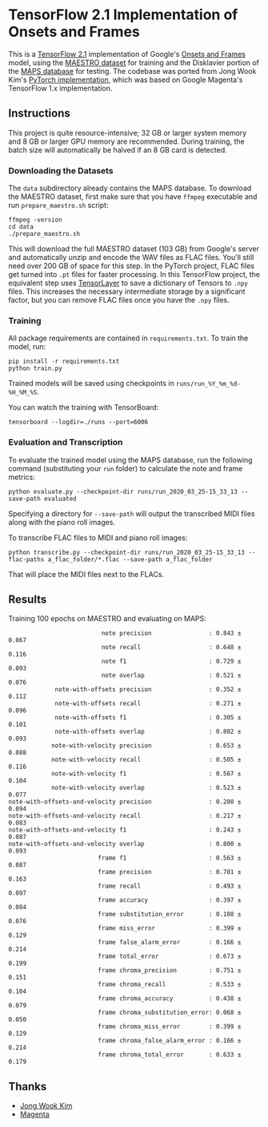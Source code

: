 # TensorFlow 2.1 Implementation of Onsets and Frames

This is a [TensorFlow 2.1](https://www.tensorflow.org/) implementation of Google's [Onsets and Frames](https://magenta.tensorflow.org/onsets-frames) model, using the [MAESTRO dataset](https://magenta.tensorflow.org/datasets/maestro) for training and the Disklavier portion of the [MAPS database](http://www.tsi.telecom-paristech.fr/aao/en/2010/07/08/maps-database-a-piano-database-for-multipitch-estimation-and-automatic-transcription-of-music/) for testing. The codebase was ported from Jong Wook Kim's [PyTorch implementation](https://github.com/jongwook/onsets-and-frames), which was based on Google Magenta's TensorFlow 1.x implementation.

## Instructions

This project is quite resource-intensive; 32 GB or larger system memory and 8 GB or larger GPU memory are recommended. During training, the batch size will automatically be halved if an 8 GB card is detected.

### Downloading the Datasets

The `data` subdirectory already contains the MAPS database. To download the MAESTRO dataset, first make sure that you have `ffmpeg` executable and run `prepare_maestro.sh` script:

```
ffmpeg -version
cd data
./prepare_maestro.sh
```

This will download the full MAESTRO dataset (103 GB) from Google's server and automatically unzip and encode the WAV files as FLAC files. You'll still need over 200 GB of space for this step. In the PyTorch project, FLAC files get turned into `.pt` files for faster processing. In this TensorFlow project, the equivalent step uses [TensorLayer](https://tensorlayer.readthedocs.io/en/latest/) to save a dictionary of Tensors to `.npy` files. This increases the necessary intermediate storage by a significant factor, but you can remove FLAC files once you have the `.npy` files.

### Training

All package requirements are contained in `requirements.txt`. To train the model, run:

```
pip install -r requirements.txt
python train.py
```

Trained models will be saved using checkpoints in `runs/run_%Y_%m_%d-%H_%M_%S`.

You can watch the training with TensorBoard:

`tensorboard --logdir=./runs --port=6006`

### Evaluation and Transcription

To evaluate the trained model using the MAPS database, run the following command (substituting your `run` folder) to calculate the note and frame metrics:

```
python evaluate.py --checkpoint-dir runs/run_2020_03_25-15_33_13 --save-path evaluated
```

Specifying a directory for `--save-path` will output the transcribed MIDI files along with the piano roll images.

To transcribe FLAC files to MIDI and piano roll images:

```
python transcribe.py --checkpoint-dir runs/run_2020_03_25-15_33_13 --flac-paths a_flac_folder/*.flac --save-path a_flac_folder
```

That will place the MIDI files next to the FLACs.

## Results

Training 100 epochs on MAESTRO and evaluating on MAPS:

                              note precision                : 0.843 ± 0.067
                              note recall                   : 0.648 ± 0.116
                              note f1                       : 0.729 ± 0.093
                              note overlap                  : 0.521 ± 0.076
                 note-with-offsets precision                : 0.352 ± 0.112
                 note-with-offsets recall                   : 0.271 ± 0.096
                 note-with-offsets f1                       : 0.305 ± 0.101
                 note-with-offsets overlap                  : 0.802 ± 0.093
                note-with-velocity precision                : 0.653 ± 0.088
                note-with-velocity recall                   : 0.505 ± 0.116
                note-with-velocity f1                       : 0.567 ± 0.104
                note-with-velocity overlap                  : 0.523 ± 0.077
    note-with-offsets-and-velocity precision                : 0.280 ± 0.094
    note-with-offsets-and-velocity recall                   : 0.217 ± 0.083
    note-with-offsets-and-velocity f1                       : 0.243 ± 0.087
    note-with-offsets-and-velocity overlap                  : 0.800 ± 0.093
                             frame f1                       : 0.563 ± 0.087
                             frame precision                : 0.701 ± 0.163
                             frame recall                   : 0.493 ± 0.097
                             frame accuracy                 : 0.397 ± 0.084
                             frame substitution_error       : 0.108 ± 0.076
                             frame miss_error               : 0.399 ± 0.129
                             frame false_alarm_error        : 0.166 ± 0.214
                             frame total_error              : 0.673 ± 0.199
                             frame chroma_precision         : 0.751 ± 0.151
                             frame chroma_recall            : 0.533 ± 0.104
                             frame chroma_accuracy          : 0.438 ± 0.079
                             frame chroma_substitution_error: 0.068 ± 0.050
                             frame chroma_miss_error        : 0.399 ± 0.129
                             frame chroma_false_alarm_error : 0.166 ± 0.214
                             frame chroma_total_error       : 0.633 ± 0.179

## Thanks

* [Jong Wook Kim](https://github.com/jongwook/)
* [Magenta](https://magenta.tensorflow.org/)
 